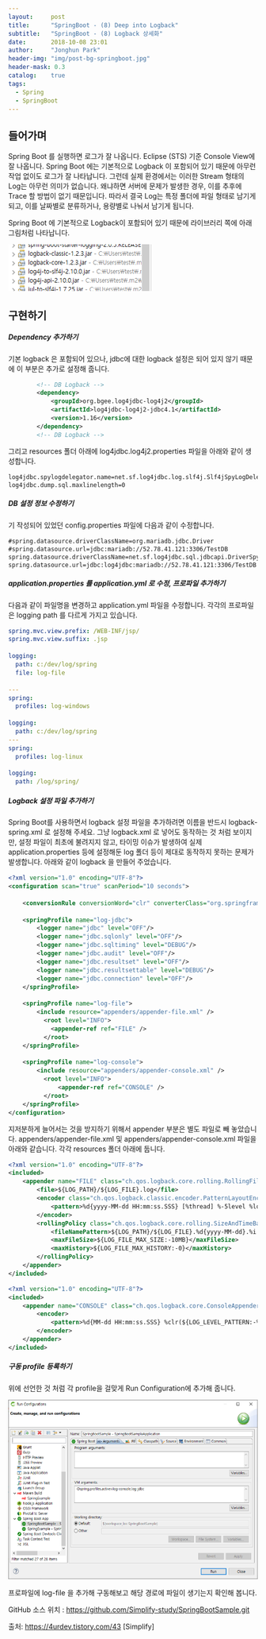 ```yaml
---
layout:     post
title:      "SpringBoot - (8) Deep into Logback"
subtitle:   "SpringBoot - (8) Logback 상세화"
date:       2018-10-08 23:01
author:     "Jonghun Park"
header-img: "img/post-bg-springboot.jpg"
header-mask: 0.3
catalog:    true
tags:
  - Spring
  - SpringBoot
---
```


## 들어가며

Spring Boot 를 실행하면 로그가 잘 나옵니다. Eclipse (STS) 기준 Console View에 잘 나옵니다. Spring Boot 에는 기본적으로 Logback 이 포함되어 있기 때문에 아무런 작업 없이도 로그가 잘 나타납니다. 그런데 실제 환경에서는 이러한 Stream 형태의 Log는 아무런 의미가 없습니다. 왜냐하면 서버에 문제가 발생한 경우, 이를 추후에 Trace 할 방법이 없기 때문입니다. 따라서 결국 Log는 특정 폴더에 파일 형태로 남기게 되고, 이를 날짜별로 분류하거나, 용량별로 나눠서 남기게 됩니다. 


Spring Boot 에 기본적으로 Logback이 포함되어 있기 때문에 라이브러리 쪽에 아래 그림처럼 나타납니다. 

![](/img/post/2018-10-08-spring-boot-08-deep-logback/spring-boot-08-deep-logback-00001.png)


## 구현하기

##### Dependency 추가하기

기본 logback 은 포함되어 있으나, jdbc에 대한 logback 설정은 되어 있지 않기 때문에 이 부분은 추가로 설정해 줍니다.

```xml
        <!-- DB Logback -->
        <dependency>
            <groupId>org.bgee.log4jdbc-log4j2</groupId>
            <artifactId>log4jdbc-log4j2-jdbc4.1</artifactId>
            <version>1.16</version>
        </dependency>
        <!-- DB Logback -->
```

그리고 resources 폴더 아래에 log4jdbc.log4j2.properties 파일을 아래와 같이 생성합니다. 

```properties
log4jdbc.spylogdelegator.name=net.sf.log4jdbc.log.slf4j.Slf4jSpyLogDelegator
log4jdbc.dump.sql.maxlinelength=0
```

##### DB 설정 정보 수정하기

기 작성되어 있었던 config.properties 파일에 다음과 같이 수정합니다. 

```properties
#spring.datasource.driverClassName=org.mariadb.jdbc.Driver
#spring.datasource.url=jdbc:mariadb://52.78.41.121:3306/TestDB
spring.datasource.driverClassName=net.sf.log4jdbc.sql.jdbcapi.DriverSpy
spring.datasource.url=jdbc:log4jdbc:mariadb://52.78.41.121:3306/TestDB
```

##### application.properties 를 application.yml 로 수정, 프로파일 추가하기

다음과 같이 파일명을 변경하고 application.yml 파일을 수정합니다. 각각의 프로파일은 logging path 를 다르게 가지고 있습니다.

```yml
spring.mvc.view.prefix: /WEB-INF/jsp/
spring.mvc.view.suffix: .jsp
 
logging:
  path: c:/dev/log/spring
  file: log-file  
  
---
spring:
  profiles: log-windows
  
logging:
  path: c:/dev/log/spring
---
spring:
  profiles: log-linux
  
logging:
  path: /log/spring/
```

##### Logback 설정 파일 추가하기

Spring Boot를 사용하면서 logback 설정 파일을 추가하려면 이름을 반드시 logback-spring.xml 로 설정해 주세요. 그냥 logback.xml 로 넣어도 동작하는 것 처럼 보이지만, 설정 파일이 최초에 불려지지 않고, 타이밍 이슈가 발생하여 실제 application.properties 등에 설정해둔 log 폴더 등이 제대로 동작하지 못하는 문제가 발생합니다. 아래와 같이 logback 을 만들어 주었습니다. 

```xml
<?xml version="1.0" encoding="UTF-8"?>
<configuration scan="true" scanPeriod="10 seconds">
 
    <conversionRule conversionWord="clr" converterClass="org.springframework.boot.logging.logback.ColorConverter" />
    
    <springProfile name="log-jdbc">
        <logger name="jdbc" level="OFF"/>
        <logger name="jdbc.sqlonly" level="OFF"/>
        <logger name="jdbc.sqltiming" level="DEBUG"/>
        <logger name="jdbc.audit" level="OFF"/>
        <logger name="jdbc.resultset" level="OFF"/>
        <logger name="jdbc.resultsettable" level="DEBUG"/>
        <logger name="jdbc.connection" level="OFF"/>
    </springProfile>
    
    <springProfile name="log-file">
        <include resource="appenders/appender-file.xml" />
          <root level="INFO">
            <appender-ref ref="FILE" />
          </root>
    </springProfile>
    
    <springProfile name="log-console">
        <include resource="appenders/appender-console.xml" />
          <root level="INFO">
              <appender-ref ref="CONSOLE" />
          </root>
    </springProfile>
</configuration>
```

지저분하게 늘어서는 것을 방지하기 위해서 appender 부분은 별도 파일로 빼 놓았습니다. appenders/appender-file.xml 및 appenders/appender-console.xml 파일을 아래와 같습니다. 각각 resources 폴더 아래에 둡니다.

```xml
<?xml version="1.0" encoding="UTF-8"?>
<included>
    <appender name="FILE" class="ch.qos.logback.core.rolling.RollingFileAppender">
        <file>${LOG_PATH}/${LOG_FILE}.log</file>
        <encoder class="ch.qos.logback.classic.encoder.PatternLayoutEncoder">
            <pattern>%d{yyyy-MM-dd HH:mm:ss.SSS} [%thread] %-5level %logger{36} - %msg%n</pattern>
        </encoder>
        <rollingPolicy class="ch.qos.logback.core.rolling.SizeAndTimeBasedRollingPolicy">
            <fileNamePattern>${LOG_PATH}/${LOG_FILE}.%d{yyyy-MM-dd}.%i.log</fileNamePattern>
            <maxFileSize>${LOG_FILE_MAX_SIZE:-10MB}</maxFileSize>
            <maxHistory>${LOG_FILE_MAX_HISTORY:-0}</maxHistory>
        </rollingPolicy>
    </appender>
</included>
```

```xml
<?xml version="1.0" encoding="UTF-8"?>
<included>
    <appender name="CONSOLE" class="ch.qos.logback.core.ConsoleAppender">
        <encoder>
            <pattern>%d{MM-dd HH:mm:ss.SSS} %clr(${LOG_LEVEL_PATTERN:-%5p}) [%t] %clr(%-40.40logger{39}){cyan} | %msg%n</pattern>
        </encoder>
    </appender>
</included>
```

##### 구동 profile 등록하기 

위에 선언한 것 처럼 각 profile을 걸맞게 Run Configuration에 추가해 줍니다. 

![](/img/post/2018-10-08-spring-boot-08-deep-logback/spring-boot-08-deep-logback-00002.png)

프로파일에 log-file 을 추가해 구동해보고 해당 경로에 파일이 생기는지 확인해 봅니다.








GitHub 소스 위치 : https://github.com/Simplify-study/SpringBootSample.git

출처: https://4urdev.tistory.com/43 [Simplify]
